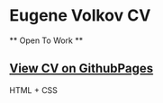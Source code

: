 # Eugene Volkov CV

** Open To Work **

## [View CV on GithubPages](https://eugenewolf507.github.io/cv/)

HTML + CSS<br />
